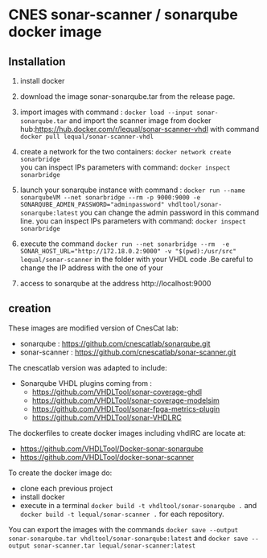 # CNES sonar-scanner / sonarqube docker image 

## Installation
1. install docker
2. download the image  sonar-sonarqube.tar from the release page.
3. import images with command : `docker load --input sonar-sonarqube.tar` and import the scanner image from docker hub:https://hub.docker.com/r/lequal/sonar-scanner-vhdl with command `docker pull lequal/sonar-scanner-vhdl`

4. create a network for the two containers: `docker network create sonarbridge`   
   you can inspect IPs parameters with command: `docker inspect sonarbridge`
5. launch your sonarqube instance with command : `docker run --name sonarqubeVM --net sonarbridge --rm -p 9000:9000 -e SONARQUBE_ADMIN_PASSWORD="adminpassword" vhdltool/sonar-sonarqube:latest` you can change the admin password in this command line.
   you can inspect IPs parameters with command: `docker inspect sonarbridge`
6. execute the command `docker run --net sonarbridge --rm  -e SONAR_HOST_URL="http://172.18.0.2:9000" -v "$(pwd):/usr/src" lequal/sonar-scanner` in the folder with your VHDL code .Be careful to change the IP address with the one of your  
7. access to sonarqube at the address http://localhost:9000  
 
## creation
These images are modified version of CnesCat lab:
* sonarqube     : https://github.com/cnescatlab/sonarqube.git 
* sonar-scanner : https://github.com/cnescatlab/sonar-scanner.git

The cnescatlab version was adapted to include:
* Sonarqube VHDL plugins coming from :
    * https://github.com/VHDLTool/sonar-coverage-ghdl
    * https://github.com/VHDLTool/sonar-coverage-modelsim
    * https://github.com/VHDLTool/sonar-fpga-metrics-plugin 
    * https://github.com/VHDLTool/sonar-VHDLRC

The dockerfiles to create docker images including vhdlRC are locate at:
* https://github.com/VHDLTool/Docker-sonar-sonarqube
* https://github.com/VHDLTool/docker-sonar-scanner

To create the docker image do:
* clone each previous project
* install docker
* execute in a terminal `docker build -t vhdltool/sonar-sonarqube .` and `docker build -t lequal/sonar-scanner .` for each repository.

You can export the images with the commands `docker save --output sonar-sonarqube.tar vhdltool/sonar-sonarqube:latest` and `docker save --output sonar-scanner.tar lequal/sonar-scanner:latest `
